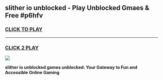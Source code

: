 
## slither io unblocked - Play Unblocked Gmaes & Free #p6hfv
<h3>
<a href="https://premium.freeplayer.one?title=slither_io_unblocked&ref=03M">CLICK TO PLAY</a></h3>
<hr>

<h3>
<a href="https://premium.freeplayer.one?title=slither_io_unblocked&ref=03M">CLICK 2 PLAY</a>
  
</h3>

<a href="https://premium.freeplayer.one?title=slither_io_unblocked&ref=03M"><img src="https://clearcache.store/games.png"></a>


**slither io unblocked games unblocked: Your Gateway to Fun and Accessible Online Gaming**
